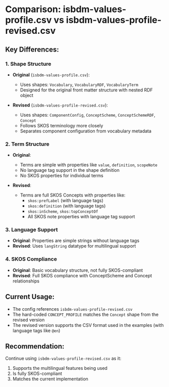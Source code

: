 # Comparison: isbdm-values-profile.csv vs isbdm-values-profile-revised.csv

## Key Differences:

### 1. **Shape Structure**
- **Original** (`isbdm-values-profile.csv`): 
  - Uses shapes: `Vocabulary`, `VocabularyRDF`, `VocabularyTerm`
  - Designed for the original front matter structure with nested RDF object
  
- **Revised** (`isbdm-values-profile-revised.csv`):
  - Uses shapes: `ComponentConfig`, `ConceptScheme`, `ConceptSchemeRDF`, `Concept`
  - Follows SKOS terminology more closely
  - Separates component configuration from vocabulary metadata

### 2. **Term Structure**
- **Original**: 
  - Terms are simple with properties like `value`, `definition`, `scopeNote`
  - No language tag support in the shape definition
  - No SKOS properties for individual terms
  
- **Revised**:
  - Terms are full SKOS Concepts with properties like:
    - `skos:prefLabel` (with language tags)
    - `skos:definition` (with language tags)
    - `skos:inScheme`, `skos:topConceptOf`
    - All SKOS note properties with language tag support

### 3. **Language Support**
- **Original**: Properties are simple strings without language tags
- **Revised**: Uses `langString` datatype for multilingual support

### 4. **SKOS Compliance**
- **Original**: Basic vocabulary structure, not fully SKOS-compliant
- **Revised**: Full SKOS compliance with ConceptScheme and Concept relationships

## Current Usage:
- The config references `isbdm-values-profile-revised.csv`
- The hard-coded `CONCEPT_PROFILE` matches the `Concept` shape from the revised version
- The revised version supports the CSV format used in the examples (with language tags like `@en`)

## Recommendation:
Continue using `isbdm-values-profile-revised.csv` as it:
1. Supports the multilingual features being used
2. Is fully SKOS-compliant
3. Matches the current implementation